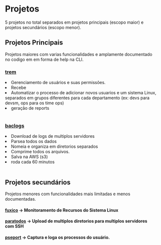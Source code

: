 <h1>Projetos</h1>
<p>5 projetos no total separados em projetos principais (escopo maior) e projetos secundários (escopo menor).
<h2>Projetos Principais</h2>
<p>Projetos maiores com varias funcionalidades e amplamente documentado no codigo em em forma de help na CLI.
<h3><a href='trem/README.md'>trem</a></h3>
<li>Gerenciamento de usuários e suas permissões.
<li>Recebe
<li>Automatizar o processo de adicionar novos usuarios e um sistema Linux, separados em grupos diferentes para cada departamento (ex: devs para devsm, ops para os time ops)

<li>geração de reports</li>
<br>
<h3><a href='baclogs/README.md'>baclogs</a></h3>
<li>Download de logs de multiplos servidores
<li>Parsea todos os dados
<li>Nomeia e organiza em diretorios separados
<li>Comprime todos os arquivos.
<li>Salva na AWS (s3)</li>
<li>roda cada 60 minutos</li>
</li>
<br>
<h2>Projetos secundários</h2>
<p>Projetos menores com funcionalidades mais limitadas e menos documentadas.
<h4><a href='fuxico/README.md'>fuxico</a> -> Monitoramento de Recursos do Sistema Linux </h4>
<h4><a href='paratodos/README.md'>paratodos</a> -> Upload de multiplos diretorios para multiplos servidores com SSH</h4>
<h4><a href='pseport/README.md'>pseport</a> -> Captura e loga os processos do usuário.</h4>


